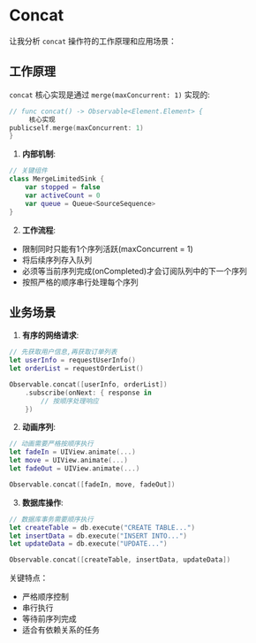 #  Concat

让我分析 `concat` 操作符的工作原理和应用场景：

## 工作原理

`concat` 核心实现是通过 `merge(maxConcurrent: 1)` 实现的:

```swift
// func concat() -> Observable<Element.Element> {
     核心实现
publicself.merge(maxConcurrent: 1)
}
```

1. **内部机制**:
```swift
// 关键组件
class MergeLimitedSink {
    var stopped = false
    var activeCount = 0
    var queue = Queue<SourceSequence>
}
```

2. **工作流程**:
- 限制同时只能有1个序列活跃(maxConcurrent = 1)
- 将后续序列存入队列
- 必须等当前序列完成(onCompleted)才会订阅队列中的下一个序列
- 按照严格的顺序串行处理每个序列

## 业务场景

1. **有序的网络请求**:
```swift
// 先获取用户信息,再获取订单列表
let userInfo = requestUserInfo() 
let orderList = requestOrderList()

Observable.concat([userInfo, orderList])
    .subscribe(onNext: { response in 
        // 按顺序处理响应
    })
```

2. **动画序列**:
```swift
// 动画需要严格按顺序执行
let fadeIn = UIView.animate(...)
let move = UIView.animate(...)
let fadeOut = UIView.animate(...)

Observable.concat([fadeIn, move, fadeOut])
```

3. **数据库操作**:
```swift
// 数据库事务需要顺序执行
let createTable = db.execute("CREATE TABLE...")
let insertData = db.execute("INSERT INTO...") 
let updateData = db.execute("UPDATE...")

Observable.concat([createTable, insertData, updateData])
```

关键特点：
- 严格顺序控制
- 串行执行
- 等待前序列完成
- 适合有依赖关系的任务
